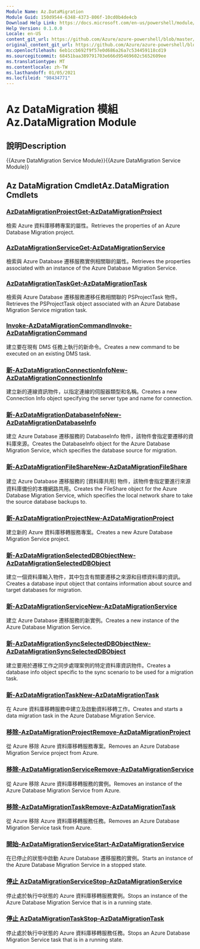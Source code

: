 ```yaml
---
Module Name: Az.DataMigration
Module Guid: 150d9544-6348-4373-806f-10cd0b4de4cb
Download Help Link: https://docs.microsoft.com/en-us/powershell/module/az.datamigration
Help Version: 0.1.0.0
Locale: en-US
content_git_url: https://github.com/Azure/azure-powershell/blob/master/src/DataMigration/DataMigration/help/Az.DataMigration.md
original_content_git_url: https://github.com/Azure/azure-powershell/blob/master/src/DataMigration/DataMigration/help/Az.DataMigration.md
ms.openlocfilehash: 6eb1ccb692f9f57e0d686a26a7c534459118cd19
ms.sourcegitcommit: 68451baa389791703e666d95469602c5652609ee
ms.translationtype: MT
ms.contentlocale: zh-TW
ms.lasthandoff: 01/05/2021
ms.locfileid: "98434771"
---
```

# <span data-ttu-id="ca908-101">Az DataMigration 模組</span><span class="sxs-lookup"><span data-stu-id="ca908-101">Az.DataMigration Module</span></span>
## <span data-ttu-id="ca908-102">說明</span><span class="sxs-lookup"><span data-stu-id="ca908-102">Description</span></span>
<span data-ttu-id="ca908-103">{{Azure DataMigration Service Module}}</span><span class="sxs-lookup"><span data-stu-id="ca908-103">{{Azure DataMigration Service Module}}</span></span>

## <span data-ttu-id="ca908-104">Az DataMigration Cmdlet</span><span class="sxs-lookup"><span data-stu-id="ca908-104">Az.DataMigration Cmdlets</span></span>
### [<span data-ttu-id="ca908-105">AzDataMigrationProject</span><span class="sxs-lookup"><span data-stu-id="ca908-105">Get-AzDataMigrationProject</span></span>](Get-AzDataMigrationProject.md)
<span data-ttu-id="ca908-106">檢索 Azure 資料庫移轉專案的屬性。</span><span class="sxs-lookup"><span data-stu-id="ca908-106">Retrieves the properties of an Azure Database Migration project.</span></span>

### [<span data-ttu-id="ca908-107">AzDataMigrationService</span><span class="sxs-lookup"><span data-stu-id="ca908-107">Get-AzDataMigrationService</span></span>](Get-AzDataMigrationService.md)
<span data-ttu-id="ca908-108">檢索與 Azure Database 遷移服務實例相關聯的屬性。</span><span class="sxs-lookup"><span data-stu-id="ca908-108">Retrieves the properties associated with an instance of the Azure Database Migration Service.</span></span> 

### [<span data-ttu-id="ca908-109">AzDataMigrationTask</span><span class="sxs-lookup"><span data-stu-id="ca908-109">Get-AzDataMigrationTask</span></span>](Get-AzDataMigrationTask.md)
<span data-ttu-id="ca908-110">檢索與 Azure Database 遷移服務遷移任務相關聯的 PSProjectTask 物件。</span><span class="sxs-lookup"><span data-stu-id="ca908-110">Retrieves the PSProjectTask object associated with an Azure Database Migration Service migration task.</span></span>

### [<span data-ttu-id="ca908-111">Invoke-AzDataMigrationCommand</span><span class="sxs-lookup"><span data-stu-id="ca908-111">Invoke-AzDataMigrationCommand</span></span>](Invoke-AzDataMigrationCommand.md)
<span data-ttu-id="ca908-112">建立要在現有 DMS 任務上執行的新命令。</span><span class="sxs-lookup"><span data-stu-id="ca908-112">Creates a new command to be executed on an existing DMS task.</span></span>

### [<span data-ttu-id="ca908-113">新-AzDataMigrationConnectionInfo</span><span class="sxs-lookup"><span data-stu-id="ca908-113">New-AzDataMigrationConnectionInfo</span></span>](New-AzDataMigrationConnectionInfo.md)
<span data-ttu-id="ca908-114">建立新的連線資訊物件，以指定連線的伺服器類型和名稱。</span><span class="sxs-lookup"><span data-stu-id="ca908-114">Creates a new Connection Info object specifying the server type and name for connection.</span></span>

### [<span data-ttu-id="ca908-115">新-AzDataMigrationDatabaseInfo</span><span class="sxs-lookup"><span data-stu-id="ca908-115">New-AzDataMigrationDatabaseInfo</span></span>](New-AzDataMigrationDatabaseInfo.md)
<span data-ttu-id="ca908-116">建立 Azure Database 遷移服務的 DatabaseInfo 物件，該物件會指定要遷移的資料庫來源。</span><span class="sxs-lookup"><span data-stu-id="ca908-116">Creates the DatabaseInfo object for the Azure Database Migration Service, which specifies the database source for migration.</span></span>

### [<span data-ttu-id="ca908-117">新-AzDataMigrationFileShare</span><span class="sxs-lookup"><span data-stu-id="ca908-117">New-AzDataMigrationFileShare</span></span>](New-AzDataMigrationFileShare.md)
<span data-ttu-id="ca908-118">建立 Azure Database 遷移服務的 [資料庫共用] 物件，該物件會指定要進行來源資料庫備份的本機網路共用。</span><span class="sxs-lookup"><span data-stu-id="ca908-118">Creates the FileShare object for the Azure Database Migration Service, which specifies the local network share to take the source database backups to.</span></span>

### [<span data-ttu-id="ca908-119">新-AzDataMigrationProject</span><span class="sxs-lookup"><span data-stu-id="ca908-119">New-AzDataMigrationProject</span></span>](New-AzDataMigrationProject.md)
<span data-ttu-id="ca908-120">建立新的 Azure 資料庫移轉服務專案。</span><span class="sxs-lookup"><span data-stu-id="ca908-120">Creates a new Azure Database Migration Service project.</span></span>

### [<span data-ttu-id="ca908-121">新-AzDataMigrationSelectedDBObject</span><span class="sxs-lookup"><span data-stu-id="ca908-121">New-AzDataMigrationSelectedDBObject</span></span>](New-AzDataMigrationSelectedDBObject.md)
<span data-ttu-id="ca908-122">建立一個資料庫輸入物件，其中包含有關要遷移之來源和目標資料庫的資訊。</span><span class="sxs-lookup"><span data-stu-id="ca908-122">Creates a database input object that contains information about source and target databases for migration.</span></span>

### [<span data-ttu-id="ca908-123">新-AzDataMigrationService</span><span class="sxs-lookup"><span data-stu-id="ca908-123">New-AzDataMigrationService</span></span>](New-AzDataMigrationService.md)
<span data-ttu-id="ca908-124">建立 Azure Database 遷移服務的新實例。</span><span class="sxs-lookup"><span data-stu-id="ca908-124">Creates a new instance of the Azure Database Migration Service.</span></span>

### [<span data-ttu-id="ca908-125">新-AzDataMigrationSyncSelectedDBObject</span><span class="sxs-lookup"><span data-stu-id="ca908-125">New-AzDataMigrationSyncSelectedDBObject</span></span>](New-AzDataMigrationSyncSelectedDBObject.md)
<span data-ttu-id="ca908-126">建立要用於遷移工作之同步處理案例的特定資料庫資訊物件。</span><span class="sxs-lookup"><span data-stu-id="ca908-126">Creates a database info object specific to the sync scenario to be used for a migration task.</span></span>

### [<span data-ttu-id="ca908-127">新-AzDataMigrationTask</span><span class="sxs-lookup"><span data-stu-id="ca908-127">New-AzDataMigrationTask</span></span>](New-AzDataMigrationTask.md)
<span data-ttu-id="ca908-128">在 Azure 資料庫移轉服務中建立及啟動資料移轉工作。</span><span class="sxs-lookup"><span data-stu-id="ca908-128">Creates and starts a data migration task in the Azure Database Migration Service.</span></span>

### [<span data-ttu-id="ca908-129">移除-AzDataMigrationProject</span><span class="sxs-lookup"><span data-stu-id="ca908-129">Remove-AzDataMigrationProject</span></span>](Remove-AzDataMigrationProject.md)
<span data-ttu-id="ca908-130">從 Azure 移除 Azure 資料庫移轉服務專案。</span><span class="sxs-lookup"><span data-stu-id="ca908-130">Removes an Azure Database Migration Service project from Azure.</span></span>

### [<span data-ttu-id="ca908-131">移除-AzDataMigrationService</span><span class="sxs-lookup"><span data-stu-id="ca908-131">Remove-AzDataMigrationService</span></span>](Remove-AzDataMigrationService.md)
<span data-ttu-id="ca908-132">從 Azure 移除 Azure 資料庫移轉服務的實例。</span><span class="sxs-lookup"><span data-stu-id="ca908-132">Removes an instance of the Azure Database Migration Service from Azure.</span></span>

### [<span data-ttu-id="ca908-133">移除-AzDataMigrationTask</span><span class="sxs-lookup"><span data-stu-id="ca908-133">Remove-AzDataMigrationTask</span></span>](Remove-AzDataMigrationTask.md)
<span data-ttu-id="ca908-134">從 Azure 移除 Azure 資料庫移轉服務任務。</span><span class="sxs-lookup"><span data-stu-id="ca908-134">Removes an Azure Database Migration Service task from Azure.</span></span>

### [<span data-ttu-id="ca908-135">開始-AzDataMigrationService</span><span class="sxs-lookup"><span data-stu-id="ca908-135">Start-AzDataMigrationService</span></span>](Start-AzDataMigrationService.md)
<span data-ttu-id="ca908-136">在已停止的狀態中啟動 Azure Database 遷移服務的實例。</span><span class="sxs-lookup"><span data-stu-id="ca908-136">Starts an instance of the Azure Database Migration Service in a stopped state.</span></span> 

### [<span data-ttu-id="ca908-137">停止 AzDataMigrationService</span><span class="sxs-lookup"><span data-stu-id="ca908-137">Stop-AzDataMigrationService</span></span>](Stop-AzDataMigrationService.md)
<span data-ttu-id="ca908-138">停止處於執行中狀態的 Azure 資料庫移轉服務實例。</span><span class="sxs-lookup"><span data-stu-id="ca908-138">Stops an instance of the Azure Database Migration Service that is in a running state.</span></span>

### [<span data-ttu-id="ca908-139">停止 AzDataMigrationTask</span><span class="sxs-lookup"><span data-stu-id="ca908-139">Stop-AzDataMigrationTask</span></span>](Stop-AzDataMigrationTask.md)
<span data-ttu-id="ca908-140">停止處於執行中狀態的 Azure 資料庫移轉服務任務。</span><span class="sxs-lookup"><span data-stu-id="ca908-140">Stops an  Azure Database Migration Service task that is in a running state.</span></span>

